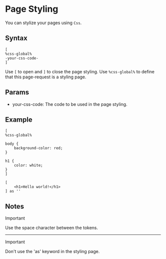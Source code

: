 # Page Styling

You can stylize your pages using `Css`.

## Syntax

```ocat
[
%css-global%
-your-css-code-
]
```

Use `[` to open and `]` to close the page styling.
Use `%css-global%` to define that this page-request is a styling page.

## Params

- your-css-code: The code to be used in the page styling.

## Example

```ocat
[
%css-global%

body {
    background-color: red;
}

h1 {
    color: white;
}
]

[
    <h1>Hello world!</h1>
] as ''
```

## Notes

> [!IMPORTANT]
> Use the space character between the tokens.
***
> [!IMPORTANT]
> Don't use the 'as' keyword in the styling page.
